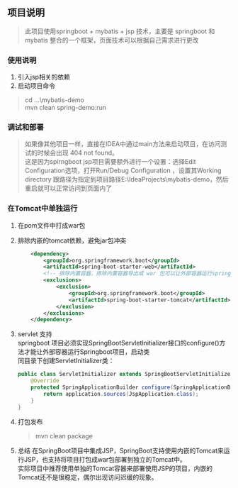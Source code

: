 ## 项目说明
> 此项目使用springboot + mybatis + jsp 技术，主要是 springboot 和 mybatis 整合的一个框架，页面技术可以根据自己需求进行更改  

### 使用说明
1. 引入jsp相关的依赖
2. 启动项目命令
> cd ...\mybatis-demo  
mvn clean spring-demo:run

### 调试和部署
> 如果像其他项目一样，直接在IDEA中通过main方法来启动项目，在访问测试的时候会出现 404 not found。  
这是因为spirngboot jsp项目需要额外进行一个设置：选择Edit Configuration选项，打开Run/Debug Configuration
，设置其Working directory 跟路径为指定到项目路径E:\IdeaProjects\mybatis-demo，然后重启就可以正常访问到页面内了  

### 在Tomcat中单独运行
1. 在pom文件中打成war包
2. 排除内嵌的tomcat依赖，避免jar包冲突
	```xml
		<dependency>
			<groupId>org.springframework.boot</groupId>
			<artifactId>spring-boot-starter-web</artifactId>
			<!-- 排除内置容器，排除内置容器导出成 war 包可以让外部容器运行spring-boot项目-->
			<exclusions>
				<exclusion>
					<groupId>org.springframework.boot</groupId>
					<artifactId>spring-boot-starter-tomcat</artifactId>
				</exclusion>
			</exclusions>
		</dependency>
	```
3. servlet 支持  
springboot 项目必须实现SpringBootServletInitializer接口的configure()方法才能让外部容器运行Springboot项目，启动类  
同目录下创建ServletInitializer类：
	```java
	public class ServletInitializer extends SpringBootServletInitializer {
		@Override
		protected SpringApplicationBuilder configure(SpringApplicationBuilder application) {
			return application.sources(JspApplication.class);
		}
	}
	```
4. 打包发布  
	> mvn clean package  

5. 总结
在SpringBoot项目中集成JSP，SpringBoot支持使用内嵌的Tomcat来运行JSP，也支持将项目打包成war包部署到独立的Tomcat中。  
实际项目中推荐使用单独的Tomcat容器来部署使用JSP的项目，内嵌的Tomcat还不是很稳定，偶尔出现访问迟缓的现象。